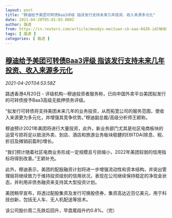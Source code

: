 ```yaml
---
layout: post
title: "穆迪给予美团可转债Baa3评级 指该发行支持未来几年投资、收入来源多元化"
date: 2021-04-20T05:01:03.000Z
author: 路透
from: https://cn.reuters.com/article/moodys-meituan-cb-aaa-0420-idCNKBS2C70CX
tags: [ 路透 ]
categories: [ 路透 ]
---
```

<!--1618894863000-->
[穆迪给予美团可转债Baa3评级 指该发行支持未来几年投资、收入来源多元化](https://cn.reuters.com/article/moodys-meituan-cb-aaa-0420-idCNKBS2C70CX)
------

<div>
<div><i>2021-04-20T04:53:58Z</i></div><p>路透香港4月20日 - 评级机构--穆迪投资者服务称，已向中国外卖平台美团拟发行的可转债授予Baa3高级无抵押债务评级。</p><p>“拟发行可转债将支持美团未来几年的业务投资，从而拓宽公司的服务范围，使收入来源更为多元化，并增强其竞争优势。”穆迪副总裁/高级分析师王颖称。</p><p>穆迪预计2021年美团将进行大量投资，此外，新业务部门尤其是社区电商板块的运营亏损将足以抵消外卖、到店、酒店和旅游业务板块稳健的EBITDA(除息、税、折旧及摊销前盈利)增长。</p><p>“我们预计随着社区电商业务形成一定规模且亏损缩小，2022年美团较弱的信用指标将得到改善。”王颖补充。</p><p>此外，穆迪表示，美团的配股融资计划将进一步增强流动性和资本结构，并突出管理层将继续致力于维持投资级别的信用状况，表现在公司继续保持稳定的净现金状态，并利用非债务融资来支持其大型投资计划。</p><p>美团稍早宣布，将透过配股集资及发行可换股债券，集资高达近百亿美元，用于科技创新，包括无人车、无人机配送等技术。</p><p>该公司股价周二先跌后回升，早盘尾段升约0.8%。（完）</p>
</div>
